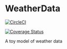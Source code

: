 # WeatherData
[![CircleCI](https://circleci.com/gh/cubean/WeatherData.svg?style=svg)](https://circleci.com/gh/cubean/WeatherData)

[![Coverage Status](https://coveralls.io/repos/github/cubean/WeatherData/badge.svg)](https://coveralls.io/github/cubean/WeatherData)

A toy model of weather data